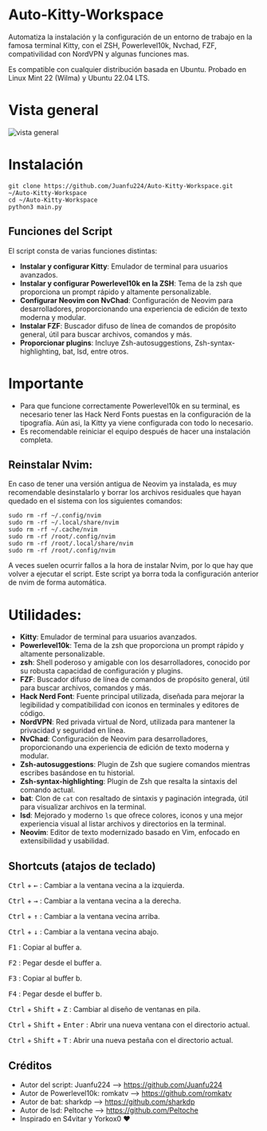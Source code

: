 # Auto-Kitty-Workspace
Automatiza la instalación y la configuración de un entorno de trabajo en la famosa terminal Kitty, con el ZSH, Powerlevel10k, Nvchad, FZF, compativilidad con NordVPN y algunas funciones mas.

Es compatible con cualquier distribución basada en Ubuntu. Probado en Linux Mint 22 (Wilma) y Ubuntu 22.04 LTS.

# Vista general
![vista general](https://raw.githubusercontent.com/Juanfu224/Auto-Linux-Workspace/master/tools/Vista.png)

# Instalación
```
git clone https://github.com/Juanfu224/Auto-Kitty-Workspace.git ~/Auto-Kitty-Workspace
cd ~/Auto-Kitty-Workspace
python3 main.py
```

## Funciones del Script
El script consta de varias funciones distintas:
- **Instalar y configurar Kitty**: Emulador de terminal para usuarios avanzados.
- **Instalar y configurar Powerlevel10k en la ZSH**: Tema de la zsh que proporciona un prompt rápido y altamente personalizable.
- **Configurar Neovim con NvChad**: Configuración de Neovim para desarrolladores, proporcionando una experiencia de edición de texto moderna y modular.
- **Instalar FZF**: Buscador difuso de línea de comandos de propósito general, útil para buscar archivos, comandos y más.
- **Proporcionar plugins**: Incluye Zsh-autosuggestions, Zsh-syntax-highlighting, bat, lsd, entre otros.

# Importante
- Para que funcione correctamente Powerlevel10k en su terminal, es necesario tener las Hack Nerd Fonts puestas en la configuración de la tipografía. Aún asi, la Kitty ya viene configurada con todo lo necesario.
- Es recomendable reiniciar el equipo después de hacer una instalación completa.

## Reinstalar Nvim:
En caso de tener una versión antigua de Neovim ya instalada, es muy recomendable desinstalarlo y borrar los archivos residuales que hayan quedado en el sistema con los siguientes comandos:
```
sudo rm -rf ~/.config/nvim
sudo rm -rf ~/.local/share/nvim
sudo rm -rf ~/.cache/nvim
sudo rm -rf /root/.config/nvim
sudo rm -rf /root/.local/share/nvim
sudo rm -rf /root/.config/nvim
```
A veces suelen ocurrir fallos a la hora de instalar Nvim, por lo que hay que volver a ejecutar el script. Este script ya borra toda la configuración anterior de nvim de forma automática.

# Utilidades:
- **Kitty**: Emulador de terminal para usuarios avanzados.
- **Powerlevel10k**: Tema de la zsh que proporciona un prompt rápido y altamente personalizable.
- **zsh**: Shell poderoso y amigable con los desarrolladores, conocido por su robusta capacidad de configuración y plugins.
- **FZF**: Buscador difuso de línea de comandos de propósito general, útil para buscar archivos, comandos y más.
- **Hack Nerd Font**: Fuente principal utilizada, diseñada para mejorar la legibilidad y compatibilidad con iconos en terminales y editores de código.
- **NordVPN**: Red privada virtual de Nord, utilizada para mantener la privacidad y seguridad en línea.
- **NvChad**: Configuración de Neovim para desarrolladores, proporcionando una experiencia de edición de texto moderna y modular.
- **Zsh-autosuggestions**: Plugin de Zsh que sugiere comandos mientras escribes basándose en tu historial.
- **Zsh-syntax-highlighting**: Plugin de Zsh que resalta la sintaxis del comando actual.
- **bat**: Clon de `cat` con resaltado de sintaxis y paginación integrada, útil para visualizar archivos en la terminal.
- **lsd**: Mejorado y moderno `ls` que ofrece colores, iconos y una mejor experiencia visual al listar archivos y directorios en la terminal.
- **Neovim**: Editor de texto modernizado basado en Vim, enfocado en extensibilidad y usabilidad.

## Shortcuts (atajos de teclado) 
<kbd>Ctrl</kbd> + <kbd>←</kbd> : Cambiar a la ventana vecina a la izquierda.

<kbd>Ctrl</kbd> + <kbd>→</kbd> : Cambiar a la ventana vecina a la derecha.

<kbd>Ctrl</kbd> + <kbd>↑</kbd> : Cambiar a la ventana vecina arriba.

<kbd>Ctrl</kbd> + <kbd>↓</kbd> : Cambiar a la ventana vecina abajo.

<kbd>F1</kbd> : Copiar al buffer a.

<kbd>F2</kbd> : Pegar desde el buffer a.

<kbd>F3</kbd> : Copiar al buffer b.

<kbd>F4</kbd> : Pegar desde el buffer b.

<kbd>Ctrl</kbd> + <kbd>Shift</kbd> + <kbd>Z</kbd> : Cambiar al diseño de ventanas en pila.

<kbd>Ctrl</kbd> + <kbd>Shift</kbd> + <kbd>Enter</kbd> : Abrir una nueva ventana con el directorio actual.

<kbd>Ctrl</kbd> + <kbd>Shift</kbd> + <kbd>T</kbd> : Abrir una nueva pestaña con el directorio actual.

## Créditos
- Autor del script: Juanfu224 --> https://github.com/Juanfu224
- Autor de Powerlevel10k: romkatv --> https://github.com/romkatv
- Autor de bat: sharkdp --> https://github.com/sharkdp
- Autor de lsd: Peltoche --> https://github.com/Peltoche
- Inspirado en S4vitar y Yorkox0 ❤️
